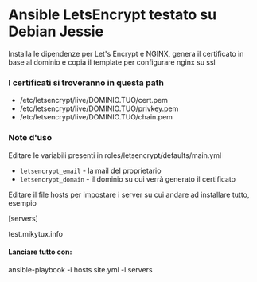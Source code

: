 # Ansible LetsEncrypt testato su Debian Jessie

Installa le dipendenze per Let's Encrypt e NGINX, genera il certificato in base al dominio e copia il template per configurare nginx su ssl

### I certificati si troveranno in questa path

* /etc/letsencrypt/live/DOMINIO.TUO/cert.pem
* /etc/letsencrypt/live/DOMINIO.TUO/privkey.pem
* /etc/letsencrypt/live/DOMINIO.TUO/chain.pem


### Note d'uso

Editare le variabili presenti in
       roles/letsencrypt/defaults/main.yml

* `letsencrypt_email` - la mail del proprietario
* `letsencrypt_domain` - il dominio su cui verrà generato il certificato


Editare il file hosts per impostare i server su cui andare ad installare tutto, esempio

[servers]

test.mikytux.info


#### Lanciare tutto con:

ansible-playbook -i hosts site.yml -l servers
